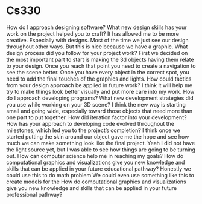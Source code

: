 # Cs330
How do I approach designing software?
What new design skills has your work on the project helped you to craft?
It has allowed me to be more creative. Especially with designs. Most of the time we just see our design throughout other ways. But this is nice because we have a graphic. 
What design process did you follow for your project work?
First we decided on the most important part to start is making the 3d objects having them relate to your design. Once you reach that point you need to create a navigation to see the scene better. Once you have every object in the correct spot, you need to add the final touches of the graphics and lights. 
How could tactics from your design approach be applied in future work?
I think it will help me try to make things look  better visually and put more care into my work. 
How do I approach developing programs?
What new development strategies did you use while working on your 3D scene?
I think the new way is starting small and going wide, especially toward those objects that need more than one part to put together. 
How did iteration factor into your development?
How has your approach to developing code evolved throughout the milestones, which led you to the project’s completion?
I think once we started putting the skin around our object gave me the hope and see how much we can make something look like the final project. Yeah I did not have the light source yet, but I was able to see how things are going to be turning out. 
How can computer science help me in reaching my goals?
How do computational graphics and visualizations give you new knowledge and skills that can be applied in your future educational pathway?
Honestly we could use this to do math problem We could even use something like this to create models for the 
How do computational graphics and visualizations give you new knowledge and skills that can be applied in your future professional pathway?
